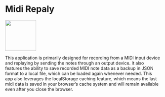 # Midi Repaly

<img src="https://almoce.github.io/midireplay/midi.svg" width="100">

This application is primarily designed for recording from a MIDI input device and replaying by sending the notes through an output device. It also features the ability to save recorded MIDI note data as a backup in JSON format to a local file, which can be loaded again whenever needed. This app also leverages the localStorage caching feature, which means the last midi data is saved in your browser’s cache system and will remain available even after you close the browser.
